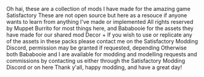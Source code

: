 Oh hai, these are a collection of mods I have made for the amazing game Satisfactory
These are not open source but here as a resouce if anyone wants to learn from anything I've made or implemented
All rights reserved by Muppet Burrito for most things here, and Bababooie for the assets they have made for our shared mod Decor +
If you wish to use or replicate any of the assets in these packs please contact me on the Satisfactory Modding Discord, permission may be granted if requested, depending
Otherwise both Bababooie and I are available for modding and modelling requests and commissions by contacting us either through the Satisfactory Modding Discord or on here
Thank y'all, happy modding, and have a great day!
